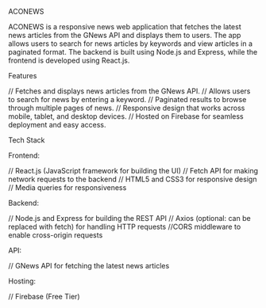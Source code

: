ACONEWS

ACONEWS is a responsive news web application that fetches the latest news articles from 
the GNews API and displays them to users. The app allows users to search for news articles
by keywords and view articles in a paginated format. The backend is built using Node.js and
Express, while the frontend is developed using React.js.

Features

// Fetches and displays news articles from the GNews API.
// Allows users to search for news by entering a keyword.
// Paginated results to browse through multiple pages of news.
// Responsive design that works across mobile, tablet, and desktop devices.
// Hosted on Firebase for seamless deployment and easy access.

Tech Stack

Frontend:

// React.js (JavaScript framework for building the UI)
// Fetch API for making network requests to the backend
// HTML5 and CSS3 for responsive design
// Media queries for responsiveness

Backend:

// Node.js and Express for building the REST API
// Axios (optional: can be replaced with fetch) for handling HTTP requests
//CORS middleware to enable cross-origin requests

API:

// GNews API for fetching the latest news articles

Hosting:

// Firebase (Free Tier)
